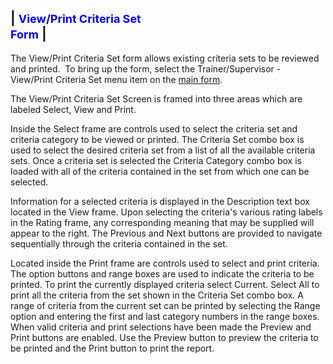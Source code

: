 | <font color="#0000FF" size="4"><b>View/Print Criteria Set <br>    Form</b></font> |
-----

The View/Print Criteria Set form allows existing criteria sets to be reviewed 
and printed.&nbsp; To bring up the form, select the Trainer/Supervisor - View/Print Criteria Set 
menu item on the [main form](<7jjr.md>).

The View/Print Criteria Set Screen is framed into three areas which are 
labeled Select, View and Print.

Inside the Select frame are controls used to select the criteria set and 
criteria category to be viewed or printed. The Criteria Set combo box is used to 
select the desired criteria set from a list of all the available criteria sets. 
Once a criteria set is selected the Criteria Category combo box is loaded with 
all of the criteria contained in the set from which one can be selected.

Information for a selected criteria is displayed in the Description text box located in the View frame. Upon selecting the criteria's various rating labels in the Rating frame, any corresponding meaning that may be supplied will appear to the right. The Previous and Next buttons are provided to navigate sequentially through the criteria contained in the set.

Located inside the Print frame are controls used to select and print 
criteria. The option buttons and range boxes are used to indicate the criteria 
to be printed. To print the currently displayed criteria select Current. Select 
All to print all the criteria from the set shown in the Criteria Set combo box. 
A range of criteria from the current set can be printed by selecting the Range 
option and entering the first and last category numbers in the range boxes. When 
valid criteria and print selections have been made the Preview and Print buttons 
are enabled. Use the Preview button to preview the criteria to be printed and 
the Print button to print the report.